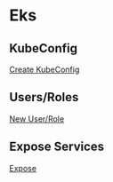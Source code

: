 # Eks

## KubeConfig

[Create KubeConfig](https://docs.aws.amazon.com/eks/latest/userguide/create-kubeconfig.html)

## Users/Roles

[New User/Role](https://aws.amazon.com/premiumsupport/knowledge-center/eks-api-server-unauthorized-error/)

## Expose Services

[Expose](https://aws.amazon.com/premiumsupport/knowledge-center/eks-kubernetes-services-cluster/)